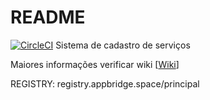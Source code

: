 # README

[![CircleCI](https://circleci.com/gh/nonatojunior/principal.svg?style=svg)](https://circleci.com/gh/regismesquita/principal)
Sistema de cadastro de serviços

Maiores informações verificar wiki [[Wiki](https://github.com/nonatojunior/principal/wiki)]

REGISTRY: registry.appbridge.space/principal


